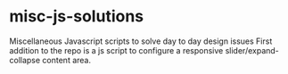 # misc-js-solutions
Miscellaneous Javascript scripts to solve day to day design issues
First addition to the repo is a js script to configure a responsive slider/expand-collapse content area.
